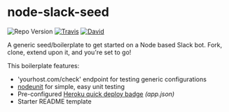 # node-slack-seed

![Repo Version](https://img.shields.io/github/tag/brh55/node-slack-seed.svg?style=flat-square&label=version)
[![Travis](https://img.shields.io/travis/brh55/node-slack-seed.svg?maxAge=2592000?style=flat-square)](https://travis-ci.org/brh55/node-slack-seed)
[![David](https://img.shields.io/david/brh55/node-slack-seed.svg?maxAge=2592000?style=flat-square)](https://david-dm.org/brh55/node-slack-seed)

A generic seed/boilerplate to get started on a Node based Slack bot. Fork, clone, extend upon it, and you're set to go!

This boilerplate features:

- 'yourhost.com/check' endpoint for testing generic configurations
- [nodeunit](https://github.com/caolan/nodeunit) for simple, easy unit testing
- Pre-configured [Heroku quick deploy badge](https://devcenter.heroku.com/articles/heroku-button) *(app.json)*
- Starter README template
